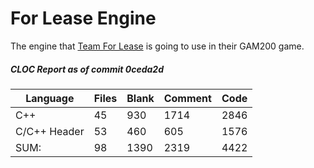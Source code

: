 For Lease Engine
===

The engine that [Team For Lease](http://teamforlease.com) is going to use in their GAM200 game.




##### CLOC Report as of commit 0ceda2d



|Language    |Files|Blank|Comment|Code|
|---         |---  |---  |---    |--- |
|C++         |45   |930  |1714   |2846|
|C/C++ Header|53   |460  |605    |1576|
|SUM:        |98   |1390 |2319   |4422|
